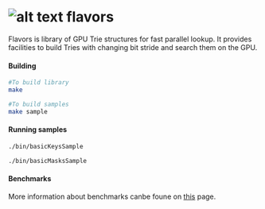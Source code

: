 ![alt text](https://www.iconsdb.com/icons/download/guacamole-green/ice-cream-2-48.png)
flavors
=======

Flavors is library of GPU Trie structures for fast parallel lookup. It provides facilities to build Tries with changing bit stride and search them on the GPU.



#### Building
```sh
#To build library
make

#To build samples
make sample
```

#### Running samples
```sh
./bin/basicKeysSample

./bin/basicMasksSample
```

#### Benchmarks

More information about benchmarks canbe foune on [this](docs/Benchmarks.md) page.
